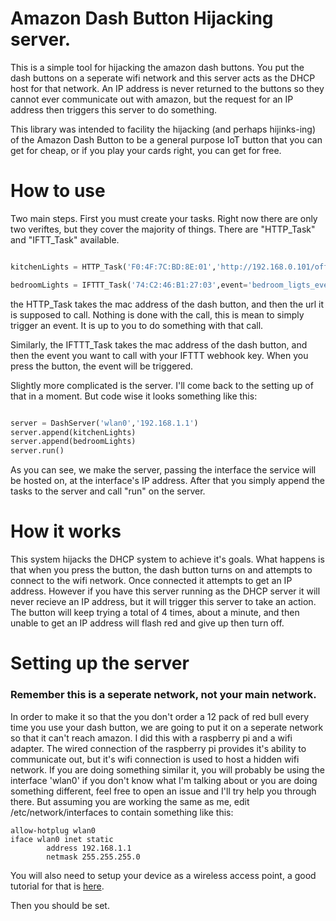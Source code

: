 # Amazon Dash Button Hijacking server.

This is a simple tool for hijacking the amazon dash buttons. You put the dash buttons on a seperate wifi network and this server acts as the DHCP host for that network. An IP address is never returned to the buttons so they cannot ever communicate out with amazon, but the request for an IP address then triggers this server to do something.

This library was intended to facility the hijacking (and perhaps hijinks-ing) of the Amazon Dash Button to be a general purpose IoT button that you can get for cheap, or if you play your cards right, you can get for free.

# How to use

Two main steps. First you must create your tasks. Right now there are only two veriftes, but they cover the majority of things. There are "HTTP_Task" and "IFTT_Task" available.

```python

kitchenLights = HTTP_Task('F0:4F:7C:BD:8E:01','http://192.168.0.101/offon')

bedroomLights = IFTTT_Task('74:C2:46:B1:27:03',event='bedroom_ligts_event',key='your IFTTT webhook key')

```
the HTTP_Task takes the mac address of the dash button, and then the url it is supposed to call. Nothing is done with the call, this is mean to simply trigger an event. It is up to you to do something with that call.

Similarly, the IFTTT_Task takes the mac address of the dash button, and then the event you want to call with your IFTTT webhook key. When you press the button, the event will be triggered.

Slightly more complicated is the server. I'll come back to the setting up of that in a moment. But code wise it looks something like this:

```python

server = DashServer('wlan0','192.168.1.1')
server.append(kitchenLights)
server.append(bedroomLights)
server.run()
```

As you can see, we make the server, passing the interface the service will be hosted on, at the interface's IP address. After that you simply append the tasks to the server and call "run" on the server.

# How it works

This system hijacks the DHCP system to achieve it's goals. What happens is that when you press the button, the dash button turns on and attempts to connect to the wifi network. Once connected it attempts to get an IP address. However if you have this server running as the DHCP server it will never recieve an IP address, but it will trigger this server to take an action. The button will keep trying a total of 4 times, about a minute, and then unable to get an IP address will flash red and give up then turn off.

# Setting up the server

### Remember this is a seperate network, not your main network.

In order to make it so that the you don't order a 12 pack of red bull every time you use your dash button, we are going to put it on a seperate network so that it can't reach amazon. I did this with a raspberry pi and a wifi adapter. The wired connection of the raspberry pi provides it's ability to communicate out, but it's wifi connection is used to host a hidden wifi network. If you are doing something similar it, you will probably be using the interface 'wlan0' if you don't know what I'm talking about or you are doing something different, feel free to open an issue and I'll try help you through there. But assuming you are working the same as me, edit /etc/network/interfaces to contain something like this:

```
allow-hotplug wlan0
iface wlan0 inet static
        address 192.168.1.1
        netmask 255.255.255.0

```

You will also need to setup your device as a wireless access point, a good tutorial for that is [here](http://elinux.org/RPI-Wireless-Hotspot).

Then you should be set.


